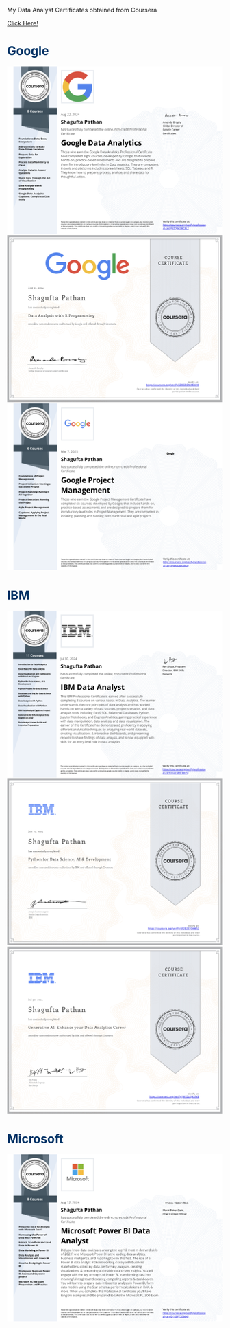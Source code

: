 My Data Analyst Certificates obtained from Coursera

<a href= "https://shaguftapathan.github.io/Certifications/">Click Here!</a>

# <span style="color:#003366;">Google</span>

![](/Google_DA/Google_Data_Anlytics.png)
![](/Google_DA/Google_R.png)
![](/Google_PM/Google_PM.png)
  
# <span style="color:#003366;">IBM</span>

![](/IBM_DA/IBM_DA.png)
![](/IBM_DA/IBM_Python.png)
![](/IBM_DA/IBM_AI.png)

# <span style="color:#003366;">Microsoft</span>

![](/Microsoft/Microsoft_BI.png)

